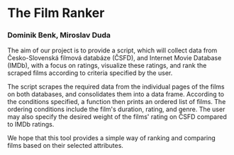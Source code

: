 # The Film Ranker
### Dominik Benk, Miroslav Duda

The aim of our project is to provide a script, which will collect data from Česko-Slovenská filmová databáze (ČSFD), and Internet Movie Database (IMDb), with a focus on ratings, visualize these ratings, and rank the scraped films according to criteria specified by the user.

The script scrapes the required data from the individual pages of the films on both databases, and consolidates them into a data frame. According to the conditions specified, a function then prints an ordered list of films. The ordering conditions include the film's duration, rating, and genre. The user may also specify the desired weight of the films' rating on ČSFD compared to IMDb ratings.

We hope that this tool provides a simple way of ranking and comparing films based on their selected attributes.
